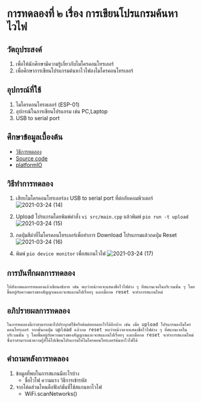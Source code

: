 # การทดลองที่ ๒ เรื่อง การเขียนโปรแกรมค้นหาไวไฟ

## วัตถุประสงค์
1. เพื่อให้นักศึกษามีความรู้เกี่ยวกับไมโครคอนโทรเลอร์
2. เพื่อศึกษาการเขียนโปรแกรมค้นหาไวไฟลงไมโครคอนโทรเลอร์

## อุปกรณ์ที่ใช้
1. ไมโครคอนโทรลเลอร์ (ESP-01)
2. อุปกรณ์ในการเขียนโปรแกรม เช่น PC,Laptop
3. USB to serial port

## ศึกษาข้อมูลเบื้องต้น
* [วิธีการทดลอง](https://www.youtube.com/watch?v=yBjab0UNuB8&ab_channel=TANI-IOT)
* [Source code](https://media.discordapp.net/attachments/818476386783985684/826827103818612746/2021-03-31_213526.png?width=1039&height=670)
* [platformIO](https://platformio.org/)

## วิธีทำการทดลอง
1. เสียบไมโครคอนโทรเลอร์ลง USB to serial port ที่ต่อกับคอมพิวเตอร์
![2021-03-24 (14)](https://user-images.githubusercontent.com/78695932/112349799-9e924c80-8cfb-11eb-933f-fe947152d55d.png)

2. Upload โปรแกรมโดยพิมพ์คำสั่ง `vi src/main.cpp` แล้วพิมพ์ `pio run -t upload`
![2021-03-24 (15)](https://user-images.githubusercontent.com/78695932/112349826-a4882d80-8cfb-11eb-893f-41a09c8a35e3.png)

3. กดปุ่มสีดำที่ไมโครคอนโทรเลอร์เพื่อทำการ Download โปรแกรมแล้วกดปุ่ม Reset
![2021-03-24 (16)](https://user-images.githubusercontent.com/78695932/112349856-a9e57800-8cfb-11eb-9210-7d1c7a2022cd.png)

4. พิมพ์ `pio device monitor` เพื่อสแกนไวไฟ
![2021-03-24 (17)](https://user-images.githubusercontent.com/78695932/112349877-af42c280-8cfb-11eb-94e4-40003999d006.png)

## การบันทึกผลการทดลอง
    ให้สังเกตผลการทดลองแล้วเขียนอธิบาย เช่น พบว่าหน้าจอจะแสดงชื่อไวไฟต่าง ๆ ที่สแกนเจอในบริเวณนั้น ๆ โดยขึ้นอยู่กับความแรงของสัญญาณและจะสแแกนไปเรื่อยๆ และเมื่อกด reset จะทำการสแกนใหม่

## อภิปรายผลการทดลอง
    ในการทดลองนี้เราสามารถนำไปประยุกต์ใช้หรือคิดต่อยอดอะไรได้อีกบ้าง เช่น เมื่อ upload โปรแกรมลงไมโครคอนโทรเลอร์ จากนั้นกดปุ่ม upload แล้วกด reset พบว่าหน้าจอจะแสดงชื่อไวไฟต่าง ๆ ที่สแกนเจอในบริเวณนั้น ๆ โดยขึ้นอยู่กับความแรงของสัญญาณและจะสแแกนไปเรื่อยๆ และเมื่อกด reset จะทำการสแกนใหม่ ซึ่งเราสามารถนำความรู้ที่ได้ไปเขียนโปรแกรมให้ไมโครคอนโทรเลอร์ค้นหาไวไฟได้

## คำถามหลังการทดลอง
1. ข้อมูลที่พบในการสแกนมีอะไรบ้าง
     * ชื่อไวไฟ ความแรง วิธีการเข้ารหัส
2. จากโค้ดส่วนไหนคือฟังก์ชันที่ใช้สแกนหาไวไฟ
     * WiFi.scanNetworks() 

